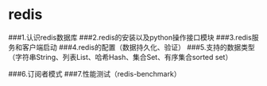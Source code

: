 # redis

###1.认识redis数据库
###2.redis的安装以及python操作接口模块
###3.redis服务和客户端启动
###4.redis的配置（数据持久化、验证）
###5.支持的数据类型（字符串String、列表List、哈希Hash、集合Set、有序集合sorted set）

###6.订阅者模式
###7.性能测试（redis-benchmark）